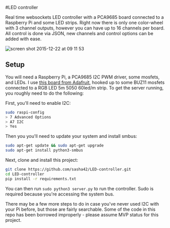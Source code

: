 #LED controller

Real time websockets LED controller with a PCA9685 board connected to a Raspberry Pi and some LED strips. Right now there is only one color-wheel with 3 channel outputs, however you can have up to 16 channels per board. All control is done via JSON, new channels and control options can be added with ease.

![screen shot 2015-12-22 at 09 11 53](https://cloud.githubusercontent.com/assets/1775702/11950815/3daffed4-a88c-11e5-9caa-8795266eba07.png)

## Setup
You will need a Raspberry Pi, a PCA9685 I2C PWM driver, some mosfets, and LEDs. I use [this board from Adafruit](https://www.adafruit.com/product/815), hooked up to some BUZ11 mosfets connected to a RGB LED 5m 5050 60led/m strip. To get the server running, you roughly need to do the following:

First, you'll need to enable I2C:
```bash
sudo raspi-config
> 7 Advanced Options
> A7 I2C
> Yes
```

Then you you'll need to update your system and install smbus:
```bash
sudo apt-get update && sudo apt-get upgrade
sudo apt-get install python3-smbus
```

Next, clone and install this project:
```bash
git clone https://github.com/sasha42/LED-controller.git
cd LED-controller
pip install -r requirements.txt
````

You can then run `sudo python3 server.py` to run the controller. Sudo is required because you're accessing the system bus.

There may be a few more steps to do in case you've never used I2C with your Pi before, but those are fairly searchable. Some of the code in this repo has been borrowed improperly - please assume MVP status for this project.
